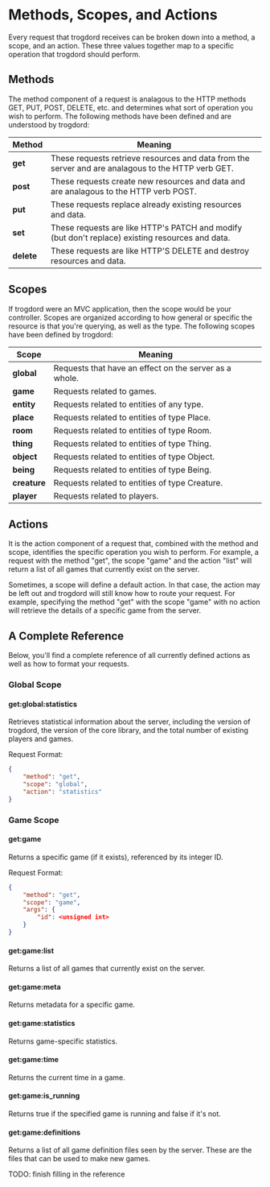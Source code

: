 # Methods, Scopes, and Actions

Every request that trogdord receives can be broken down into a method, a scope, and an action. These three values together map to a specific operation that trogdord should perform.

## Methods

The method component of a request is analagous to the HTTP methods GET, PUT, POST, DELETE, etc. and determines what sort of operation you wish to perform. The following methods have been defined and are understood by trogdord:

| Method | Meaning |
|-|-|
| **get** | These requests retrieve resources and data from the server and are analagous to the HTTP verb GET. |
| **post** | These requests create new resources and data and are analagous to the HTTP verb POST. |
| **put** | These requests replace already existing resources and data. |
| **set** | These requests are like HTTP's PATCH and modify (but don't replace) existing resources and data. |
| **delete** | These requests are like HTTP'S DELETE and destroy resources and data. |

## Scopes

If trogdord were an MVC application, then the scope would be your controller. Scopes are organized according to how general or specific the resource is that you're querying, as well as the type. The following scopes have been defined by trogdord:

| Scope | Meaning |
|-|-|
| **global** | Requests that have an effect on the server as a whole. |
| **game** | Requests related to games. |
| **entity** | Requests related to entities of any type. |
| **place** | Requests related to entities of type Place. |
| **room** | Requests related to entities of type Room. |
| **thing** | Requests related to entities of type Thing. |
| **object** | Requests related to entities of type Object. |
| **being** | Requests related to entities of type Being. |
| **creature** | Requests related to entities of type Creature. |
| **player** | Requests related to players. |

## Actions

It is the action component of a request that, combined with the method and scope, identifies the specific operation you wish to perform. For example, a request with the method "get", the scope "game" and the action "list" will return a list of all games that currently exist on the server.

Sometimes, a scope will define a default action. In that case, the action may be left out and trogdord will still know how to route your request. For example, specifying the method "get" with the scope "game" with no action will retrieve the details of a specific game from the server.

## A Complete Reference

Below, you'll find a complete reference of all currently defined actions as well as how to format your requests.

### Global Scope

#### get:global:statistics

Retrieves statistical information about the server, including the version of trogdord, the version of the core library, and the total number of existing players and games.

Request Format:

```json
{
	"method": "get",
	"scope": "global",
	"action": "statistics"
}
```

### Game Scope

#### get:game

Returns a specific game (if it exists), referenced by its integer ID.

Request Format:

```json
{
	"method": "get",
	"scope": "game",
	"args": {
		"id": <unsigned int>
	}
}
```

#### get:game:list

Returns a list of all games that currently exist on the server.

#### get:game:meta

Returns metadata for a specific game.

#### get:game:statistics

Returns game-specific statistics.

#### get:game:time

Returns the current time in a game.

#### get:game:is_running

Returns true if the specified game is running and false if it's not.

#### get:game:definitions

Returns a list of all game definition files seen by the server. These are the files that can be used to make new games.

TODO: finish filling in the reference